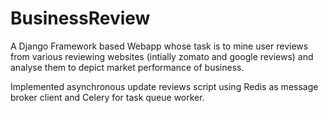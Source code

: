 # BusinessReview
A Django Framework based Webapp whose task is to mine user reviews from various reviewing websites (intially zomato and google reviews)
and analyse them to depict market performance of business.

Implemented asynchronous update reviews script using Redis as message broker client and Celery for task queue worker.
